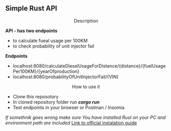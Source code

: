## Simple Rust API

<p align="center">Description</p>

**API - has two endpoints**
- to calculate fueal usage per 100KM
- to check probability of unit injector fail

**Endpoints**
 - localhost:8080/calculateDieselUsageForDistance/{distance}/{fuelUsagePer100KM}/{yearOfproduction}
 - localhost:8080/probabilityOfUnitInjectorFail/{VIN}


<p align="center">How to use it</p>

 - Clone this reposotory
 - In cloned repository folder run ***cargo run***
 - Test endpoints in your browser or Postman / Insomia

*If somethnik goes wrong make sure You have installed Rust on your PC and environment path are included*
[Link to official instalation guide](https://www.rust-lang.org/tools/install)
